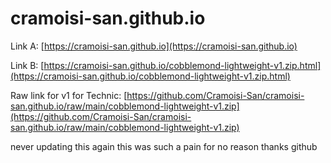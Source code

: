 # cramoisi-san.github.io

Link A: [https://cramoisi-san.github.io](https://cramoisi-san.github.io)

Link B: [https://cramoisi-san.github.io/cobblemond-lightweight-v1.zip.html](https://cramoisi-san.github.io/cobblemond-lightweight-v1.zip.html)

Raw link for v1 for Technic: [https://github.com/Cramoisi-San/cramoisi-san.github.io/raw/main/cobblemond-lightweight-v1.zip](https://github.com/Cramoisi-San/cramoisi-san.github.io/raw/main/cobblemond-lightweight-v1.zip)

never updating this again this was such a pain for no reason thanks github

